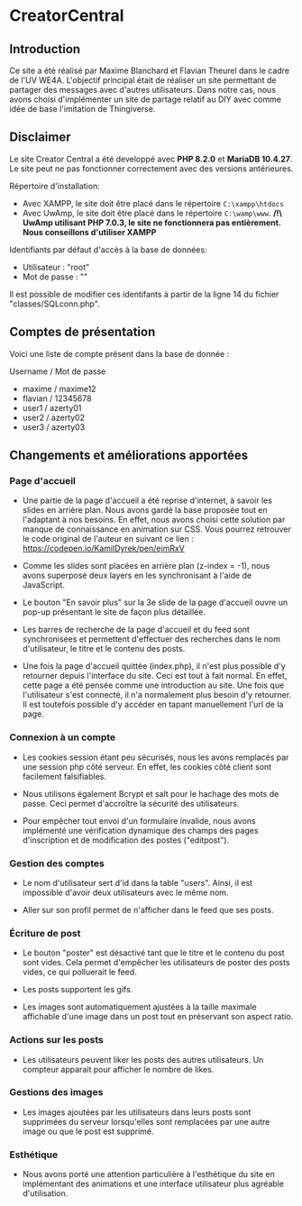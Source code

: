 # CreatorCentral

## Introduction

Ce site a été réalisé par Maxime Blanchard et Flavian Theurel dans le cadre de l'UV WE4A. L'objectif
principal était de réaliser un site permettant de partager des messages avec d'autres utilisateurs.
Dans notre cas, nous avons choisi d'implémenter un site de partage relatif au DIY avec comme idée de base
l'imitation de Thingiverse.

## Disclaimer

Le site Creator Central a été developpé avec **PHP 8.2.0** et **MariaDB 10.4.27**. Le site peut ne pas fonctionner correctement avec des versions antérieures.

Répertoire d'installation:
- Avec XAMPP, le site doit être placé dans le répertoire `C:\xampp\htdocs`
- Avec UwAmp, le site doit être placé dans le répertoire `C:\wamp\www`. **/!\ UwAmp utilisant PHP 7.0.3, le site ne fonctionnera pas entièrement. Nous conseillons d'utiliser XAMPP**


Identifiants par défaut d'accès à la base de données:
- Utilisateur : "root"
- Mot de passe : ""

Il est possible de modifier ces identifants à partir de la ligne 14 du fichier "classes/SQLconn.php".

## Comptes de présentation

Voici une liste de compte présent dans la base de donnée :

Username / Mot de passe

- maxime / maxime12
- flavian / 12345678
- user1 / azerty01
- user2 / azerty02
- user3 / azerty03

## Changements et améliorations apportées

### Page d'accueil

- Une partie de la page d'accueil a été reprise d'internet, à savoir les slides en arrière plan. Nous avons gardé la base 
proposée tout en l'adaptant à nos besoins. En effet, nous avons choisi cette solution par manque de connaissance en animation
sur CSS. Vous pourrez retrouver le code original de l'auteur en suivant ce lien : https://codepen.io/KamilDyrek/pen/ejmRxV

- Comme les slides sont placées en arrière plan (z-index = -1), nous avons superposé deux layers en les synchronisant à l'aide 
de JavaScript.

- Le bouton "En savoir plus" sur la 3e slide de la page d'accueil ouvre un pop-up présentant le site de façon plus détaillée.

- Les barres de recherche de la page d'accueil et du feed sont synchronisées et permettent d'effectuer des recherches dans le nom d'utilisateur,
le titre et le contenu des posts.

- Une fois la page d'accueil quittée (index.php), il n'est plus possible d'y retourner depuis l'interface du site. Ceci est tout à fait normal.
En effet, cette page a été pensée comme une introduction au site. Une fois que l'utilisateur s'est connecté, il n'a normalement plus besoin d'y retourner.
Il est toutefois possible d'y accéder en tapant manuellement l'url de la page.

### Connexion à un compte

- Les cookies session étant peu sécurisés, nous les avons remplacés par une session php côté serveur.
En effet, les cookies côté client sont facilement falsifiables.

- Nous utilisons également Bcrypt et salt pour le hachage des mots de passe. Ceci permet d'accroître 
la sécurité des utilisateurs.

- Pour empêcher tout envoi d'un formulaire invalide, nous avons implémenté une vérification dynamique des champs des pages d'inscription et de modification des postes ("editpost").

### Gestion des comptes

- Le nom d'utilisateur sert d'id dans la table "users". Ainsi, il est impossible d'avoir deux utilisateurs avec le même nom.

- Aller sur son profil permet de n'afficher dans le feed que ses posts.

### Écriture de post

- Le bouton "poster" est désactivé tant que le titre et le contenu du post sont vides. Cela permet d'empêcher les utilisateurs de poster des posts vides, ce qui polluerait le feed.

- Les posts supportent les gifs.

- Les images sont automatiquement ajustées à la taille maximale affichable d'une image dans un post tout en préservant son aspect ratio.

### Actions sur les posts

- Les utilisateurs peuvent liker les posts des autres utilisateurs. Un compteur apparait pour afficher le nombre de likes.

### Gestions des images

- Les images ajoutées par les utilisateurs dans leurs posts sont supprimées du serveur lorsqu'elles sont remplacées par une autre image ou que le post est supprimé.

### Esthétique

- Nous avons porté une attention particulière à l'esthétique du site en implémentant des animations et une interface utilisateur plus agréable d'utilisation.
